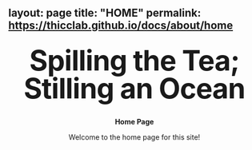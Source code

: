 layout: page
title: "HOME"
permalink: https://thicclab.github.io/docs/about/home
---

<style type="text/css" media="screen">
  .container {
    margin: 10px auto;
    max-width: 600px;
    text-align: center;
  }
  h1 {
    margin: 30px 0;
    font-size: 4em;
    line-height: 1;
    letter-spacing: -1px;
  }
</style>

<div class="container">
  <h1>Spilling the Tea; Stilling an Ocean</h1>

  <p><strong>Home Page </strong></p>
  <p>Welcome to the home page for this site!</p>
</div>
